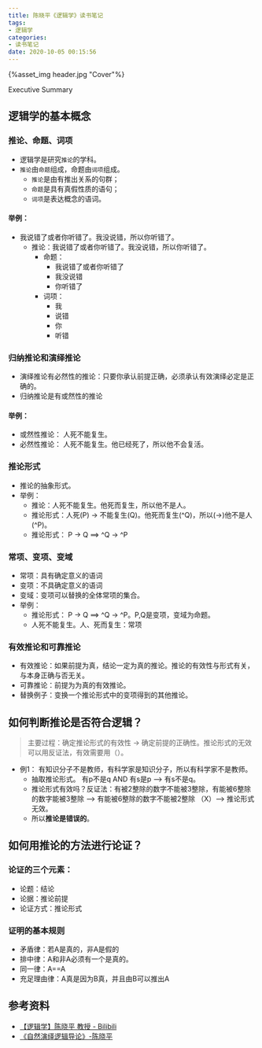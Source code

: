 ```yaml
---
title: 陈晓平《逻辑学》读书笔记
tags:
- 逻辑学
categories:
- 读书笔记
date: 2020-10-05 00:15:56
---
```


<!--在此处插入头图-->

{%asset_img header.jpg "Cover"%}

<!--在此处插入概述-->

Executive Summary

<!--more-->

<!--以下为正文-->

## 逻辑学的基本概念

### 推论、命题、词项
- 逻辑学是研究`推论`的学科。
- `推论`由`命题`组成，命题由`词项`组成。
     - `推论`是由有推出关系的句群；
     - `命题`是具有真假性质的语句；
     - `词项`是表达概念的语词。
#### 举例：
  - 我说错了或者你听错了。我没说错，所以你听错了。
    - 推论：我说错了或者你听错了。我没说错，所以你听错了。
        - 命题：
            - 我说错了或者你听错了
            - 我没说错
            - 你听错了
        - 词项：
            - 我
            - 说错
            - 你
            - 听错

### 归纳推论和演绎推论
- 演绎推论有必然性的推论：只要你承认前提正确，必须承认有效演绎必定是正确的。
- 归纳推论是有或然性的推论
#### 举例：
- 或然性推论： 人死不能复生。
- 必然性推论： 人死不能复生。他已经死了，所以他不会复活。


### 推论形式
- 推论的抽象形式。
- 举例：
    - 推论：人死不能复生。他死而复生，所以他不是人。
    - 推论形式：人死(P) -> 不能复生(Q)。他死而复生(^Q)，所以(->)他不是人(^P)。
    - 推论形式： P -> Q ==> ^Q -> ^P

### 常项、变项、变域
- 常项：具有确定意义的语词
- 变项：不具确定意义的语词
- 变域：变项可以替换的全体常项的集合。
- 举例：
    - 推论形式： P -> Q ==> ^Q -> ^P。P,Q是变项，变域为命题。
    - 人死不能复生。人、死而复生：常项

### 有效推论和可靠推论
- 有效推论：如果前提为真，结论一定为真的推论。推论的有效性与形式有关，与本身正确与否无关。
- 可靠推论：前提为为真的有效推论。
- 替换例子：变换一个推论形式中的变项得到的其他推论。

## 如何判断推论是否符合逻辑？
> 主要过程：确定推论形式的有效性 -> 确定前提的正确性。推论形式的无效可以用反证法，有效需要用（）。
- 例1： 有知识分子不是教师，有科学家是知识分子，所以有科学家不是教师。
    - 抽取推论形式。 有p不是q AND 有s是p --> 有s不是q。
    - 推论形式有效吗？反证法：有被2整除的数字不能被3整除，有能被6整除的数字能被3整除 --> 有能被6整除的数字不能被2整除 （X）--> 推论形式无效。
    - 所以<b>推论是错误的</b>。

## 如何用推论的方法进行论证？
### 论证的三个元素：
- 论题：结论
- 论据：推论前提
- 论证方式：推论形式
### 证明的基本规则
- 矛盾律：若A是真的，非A是假的
- 排中律：A和非A必须有一个是真的。
- 同一律：A==A
- 充足理由律：A真是因为B真，并且由B可以推出A



## 参考资料
- [【逻辑学】陈晓平 教授 - Bilibili](https://www.bilibili.com/video/BV1Gs411b7k6)
- [《自然演绎逻辑导论》-陈晓平](自然演绎逻辑导论-陈晓平.pdf)